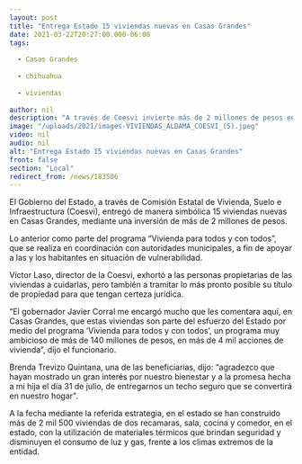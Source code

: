 ```yaml
---
layout: post
title: "Entrega Estado 15 viviendas nuevas en Casas Grandes"
date: 2021-03-22T20:27:00.000-06:00
tags:
  
  - Casas Grandes
  
  - chihuahua
  
  - viviendas
  
author: nil
description: "A través de Coesvi invierte más de 2 millones de pesos en favor de las familias en situación de vulnerabilidad que residen en ese municipio"
image: "/uploads/2021/images-VIVIENDAS_ALDAMA_COESVI_(5).jpeg"
video: nil
audio: nil
alt: "Entrega Estado 15 viviendas nuevas en Casas Grandes"
front: false
section: "Local"
redirect_from: /news/183506
---
```


El Gobierno del Estado, a través de Comisión Estatal de Vivienda, Suelo e Infraestructura (Coesvi), entregó de manera simbólica 15 viviendas nuevas en Casas Grandes, mediante una inversión de más de 2 millones de pesos.

Lo anterior como parte del programa “Vivienda para todos y con todos”, que se realiza en coordinación con autoridades municipales, a fin de apoyar a las y los habitantes en situación de vulnerabilidad.

Víctor Laso, director de la Coesvi, exhortó a las personas propietarias de las viviendas a cuidarlas, pero también a tramitar lo más pronto posible su título de propiedad para que tengan certeza jurídica.

“El gobernador Javier Corral me encargó mucho que les comentara aquí, en Casas Grandes, que estas viviendas son parte del esfuerzo del Estado por medio del programa ‘Vivienda para todos y con todos’, un programa muy ambicioso de más de 140 millones de pesos, en más de 4 mil acciones de vivienda”, dijo el funcionario.

Brenda Trevizo Quintana, una de las beneficiarias, dijo: “agradezco que hayan mostrado un gran interés por nuestro bienestar y a la promesa hecha a mi hija el día 31 de julio, de entregarnos un techo seguro que se convertirá en nuestro hogar".

A la fecha mediante la referida estrategia, en el estado se han construido más de 2 mil 500 viviendas de dos recamaras, sala, cocina y comedor, en el estado, con la utilización de materiales térmicos que brindan seguridad y disminuyen el consumo de luz y gas, frente a los climas extremos de la entidad.
